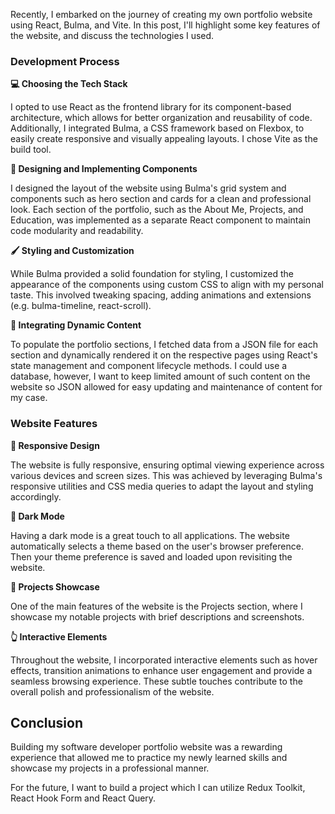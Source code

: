Recently, I embarked on the journey of creating my own portfolio website using React, Bulma, and Vite. In this post, I'll highlight some key features of the website, and discuss the technologies I used.

### Development Process

**💻 Choosing the Tech Stack**

I opted to use React as the frontend library for its component-based architecture, which allows for better organization and reusability of code. Additionally, I integrated Bulma, a CSS framework based on Flexbox, to easily create responsive and visually appealing layouts. I chose Vite as the build tool.

**🔧 Designing and Implementing Components**

I designed the layout of the website using Bulma's grid system and components such as hero section and cards for a clean and professional look. Each section of the portfolio, such as the About Me, Projects, and Education, was implemented as a separate React component to maintain code modularity and readability.

**🖌️ Styling and Customization**

While Bulma provided a solid foundation for styling, I customized the appearance of the components using custom CSS to align with my personal taste. This involved tweaking spacing, adding animations and extensions (e.g. bulma-timeline, react-scroll).

**📄 Integrating Dynamic Content**

To populate the portfolio sections, I fetched data from a JSON file for each section and dynamically rendered it on the respective pages using React's state management and component lifecycle methods. I could use a database, however, I want to keep limited amount of such content on the website so JSON allowed for easy updating and maintenance of content for my case.

### Website Features

**📱 Responsive Design**

The website is fully responsive, ensuring optimal viewing experience across various devices and screen sizes. This was achieved by leveraging Bulma's responsive utilities and CSS media queries to adapt the layout and styling accordingly.

**🌙 Dark Mode**

Having a dark mode is a great touch to all applications. The website automatically selects a theme based on the user's browser preference. Then your theme preference is saved and loaded upon revisiting the website.

**🎨 Projects Showcase**

One of the main features of the website is the Projects section, where I showcase my notable projects with brief descriptions and screenshots.

**👆 Interactive Elements**

Throughout the website, I incorporated interactive elements such as hover effects, transition animations to enhance user engagement and provide a seamless browsing experience. These subtle touches contribute to the overall polish and professionalism of the website.

## Conclusion

Building my software developer portfolio website was a rewarding experience that allowed me to practice my newly learned skills and showcase my projects in a professional manner.

For the future, I want to build a project which I can utilize Redux Toolkit, React Hook Form and React Query.
